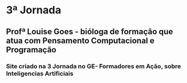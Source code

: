 # 3ª Jornada #

## Profª Louise Goes - bióloga de formação que atua com Pensamento Computacional e Programação ##

### Site criado na 3 Jornada no GE- Formadores em Ação, sobre Inteligencias Artificiais ###
